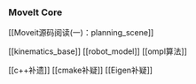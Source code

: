 ### MoveIt Core


[[Moveit源码阅读(一)：planning_scene]]



[[kinematics_base]]
[[robot_model]]
[[ompl算法]]

[[c++补遗]]
[[cmake补疑]]
[[Eigen补疑]]




